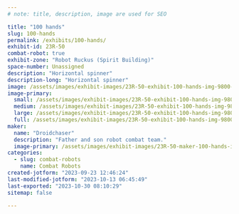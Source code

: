 ```yaml
---
# note: title, description, image are used for SEO

title: "100 hands"
slug: 100-hands
permalink: /exhibits/100-hands/
exhibit-id: 23R-50
combat-robot: true
exhibit-zone: "Robot Ruckus (Spirit Building)"
space-number: Unassigned
description: "Horizontal spinner"
description-long: "Horizontal spinner"
image: /assets/images/exhibit-images/23R-50-exhibit-100-hands-img-9800-large.JPEG
image-primary: 
  small: /assets/images/exhibit-images/23R-50-exhibit-100-hands-img-9800-small.JPEG
  medium: /assets/images/exhibit-images/23R-50-exhibit-100-hands-img-9800-medium.JPEG
  large: /assets/images/exhibit-images/23R-50-exhibit-100-hands-img-9800-large.JPEG
  full: /assets/images/exhibit-images/23R-50-exhibit-100-hands-img-9800-full.JPEG
maker: 
  name: "Droidchaser"
  description: "Father and son robot combat team."
  image-primary: /assets/images/exhibit-images/23R-50-maker-100-hands-img-9798-medium.JPEG
categories: 
  - slug: combat-robots
    name: Combat Robots
created-jotform: "2023-09-23 12:46:24"
last-modified-jotform: "2023-10-13 06:45:49"
last-exported: "2023-10-30 08:10:29"
sitemap: false

---
```

